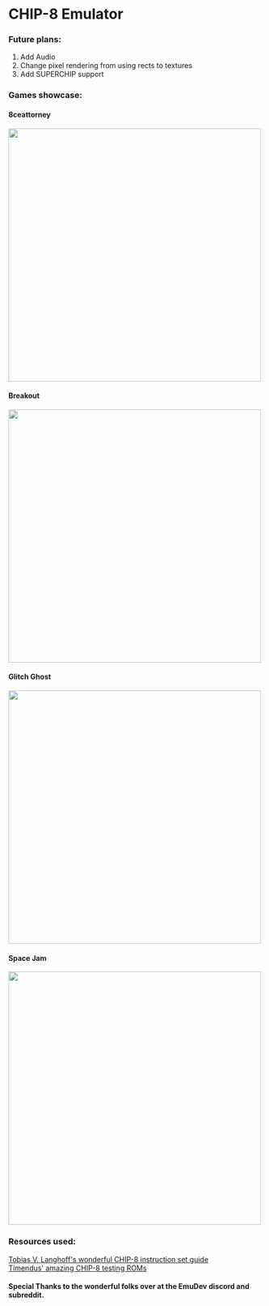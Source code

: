 # CHIP-8 Emulator

### Future plans:
1. Add Audio
2. Change pixel rendering from using rects to textures
3. Add SUPERCHIP support

### Games showcase:
#### 8ceattorney
<img src="https://github.com/Kaezrr/CHIP-8_Emulator/assets/107052359/bd0e3bc2-438d-4902-a719-2318120dde1a" width=500>

#### Breakout
<img src="https://github.com/Kaezrr/CHIP-8_Emulator/assets/107052359/b8682caf-8cbf-436a-99e3-7212b7ddbd88" width=500>

#### Glitch Ghost
<img src="https://github.com/Kaezrr/CHIP-8_Emulator/assets/107052359/a3cb7eb2-3158-4871-8a6b-17ef7334ba71" width=500>

#### Space Jam
<img src="https://github.com/Kaezrr/CHIP-8_Emulator/assets/107052359/b74fb719-8823-4f64-9505-89c8c6a5397f" width=500>

### Resources used:
[Tobias V. Langhoff's wonderful CHIP-8 instruction set guide](https://tobiasvl.github.io/blog/write-a-chip-8-emulator/)
<br>
[Timendus' amazing CHIP-8 testing ROMs](https://github.com/Timendus/chip8-test-suite?tab=readme-ov-file#corax-opcode-test)

#### Special Thanks to the wonderful folks over at the EmuDev discord and subreddit.



